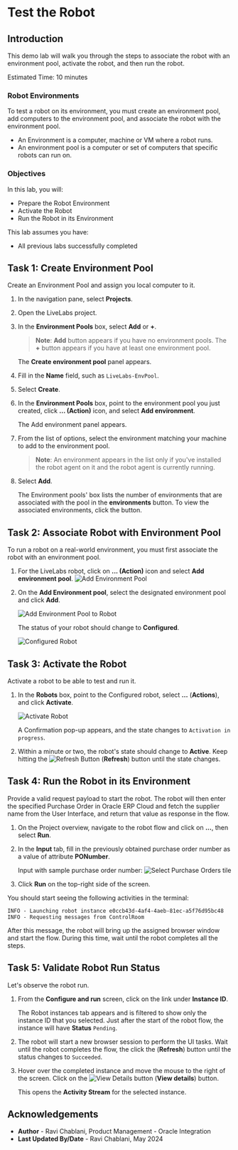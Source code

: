 # Test the Robot

## Introduction

This demo lab will walk you through the steps to associate the robot with an environment pool, activate the robot, and then run the robot.

Estimated Time: 10 minutes

### Robot Environments

To test a robot on its environment, you must create an environment pool, add computers to the environment pool, and associate the robot with the environment pool.

* An Environment is a computer, machine or VM where a robot runs.
* An environment pool is a computer or set of computers that specific robots can run on.

### Objectives

In this lab, you will:

* Prepare the Robot Environment
* Activate the Robot
* Run the Robot in its Environment

This lab assumes you have:

* All previous labs successfully completed

## Task 1: Create Environment Pool

Create an Environment Pool and assign you local computer to it.

1. In the navigation pane, select **Projects**.

2. Open the LiveLabs project.

3. In the **Environment Pools** box, select **Add** or **+**.

    > **Note**: **Add** button appears if you have no environment pools. The **+** button appears if you have at least one environment pool.

    The **Create environment pool** panel appears.

4. Fill in the **Name** field, such as `LiveLabs-EnvPool`.

5. Select **Create**.

6. In the **Environment Pools** box, point to the environment pool you just created, click **... (Action)** icon, and select **Add environment**.

    The Add environment panel appears.

7. From the list of options, select the environment matching your machine to add to the environment pool.

    > **Note**: An environment appears in the list only if you've installed the robot agent on it and the robot agent is currently running.

8. Select **Add**.

    The Environment pools' box lists the number of environments that are associated with the pool in the **environments** button. To view the associated environments, click the button.

## Task 2: Associate Robot with Environment Pool

To run a robot on a real-world environment, you must first associate the robot with an environment pool.

1. For the LiveLabs robot, click on **... (Action)** icon and select **Add environment pool**.
![Add Environment Pool](images/robot_add-environment-pool.png "")

2. On the **Add Environment pool**, select the designated environment pool and click **Add**.

    ![Add Environment Pool to Robot](images/environment-pool_add.png " ")

   The status of your robot should change to **Configured**.

    ![Configured Robot](images/projects_robot-configured.png)

## Task 3: Activate the Robot

Activate a robot to be able to test and run it.

1. In the **Robots** box, point to the Configured robot, select **...** (**Actions**), and click **Activate**.

    ![Activate Robot](images/projects_robot-activate.png)

    A Confirmation pop-up appears, and the state changes to `Activation in progress`.

2. Within a minute or two, the robot's state should change to **Active**. Keep hitting the ![Refresh Button](images/projects_refresh-button.png) (**Refresh**) button until the state changes.

## Task 4: Run the Robot in its Environment

Provide a valid request payload to start the robot. The robot will then enter the specified Purchase Order in Oracle ERP Cloud and fetch the supplier name from the User Interface, and return that value as response in the flow.

1. On the Project overview, navigate to the robot flow and click on **...**, then select **Run**.

2. In the **Input** tab, fill in the previously obtained purchase order number as a value of attribute **PONumber**.

    Input with sample purchase order number:
    ![Select Purchase Orders tile](images/robot-run_input-payload.png " ")

3. Click **Run** on the top-right side of the screen.

You should start seeing the following activities in the terminal:

    INFO - Launching robot instance e0ccb43d-4af4-4aeb-81ec-a5f76d95bc48
    INFO - Requesting messages from ControlRoom

After this message, the robot will bring up the assigned browser window and start the flow. During this time, wait until the robot completes all the steps.

## Task 5: Validate Robot Run Status

Let's observe the robot run.

1. From the **Configure and run** screen, click on the link under **Instance ID**.

    The Robot instances tab appears and is filtered to show only the instance ID that you selected. Just after the start of the robot flow, the instance will have **Status** ``Pending``.

2. The robot will start a new browser session to perform the UI tasks. Wait until the robot completes the flow, the click the (**Refresh**) button until the status changes to ``Succeeded``.

3. Hover over the completed instance and move the mouse to the right of the screen. Click on the ![View Details button](images/instance_view-details-button.png) (**View details**) button.

    This opens the **Activity Stream** for the selected instance.

## Acknowledgements

* **Author** - Ravi Chablani, Product Management - Oracle Integration
* **Last Updated By/Date** - Ravi Chablani, May 2024
